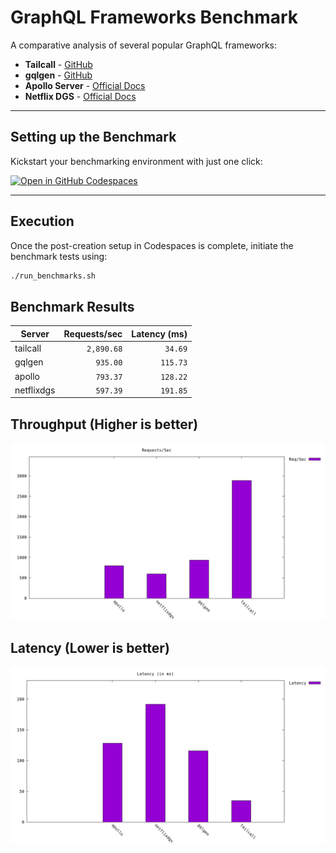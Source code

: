 
# GraphQL Frameworks Benchmark

A comparative analysis of several popular GraphQL frameworks:

- **Tailcall** - [GitHub](https://github.com/tailcallhq/tailcall)
- **gqlgen** - [GitHub](https://github.com/99designs/gqlgen)
- **Apollo Server** - [Official Docs](https://www.apollographql.com/docs/apollo-server/)
- **Netflix DGS** - [Official Docs](https://netflix.github.io/dgs/)
---
## Setting up the Benchmark

Kickstart your benchmarking environment with just one click:

[![Open in GitHub Codespaces](https://github.com/codespaces/badge.svg)](https://codespaces.new/tailcallhq/graphql-benchmarks)

---

## Execution

Once the post-creation setup in Codespaces is complete, initiate the benchmark tests using:

```bash
./run_benchmarks.sh
```

## Benchmark Results
<!-- PERFORMANCE_RESULTS_START -->
| Server | Requests/sec | Latency (ms) |
|--------|--------------:|--------------:|
| tailcall | `2,890.68` | `34.69` |
| gqlgen | `935.00` | `115.73` |
| apollo | `793.37` | `128.22` |
| netflixdgs | `597.39` | `191.85` |

<!-- PERFORMANCE_RESULTS_END -->

## Throughput (Higher is better)
![Throughput Histogram](assets/req_sec_histogram.png)

## Latency (Lower is better)
![Latency Histogram](assets/latency_histogram.png)
